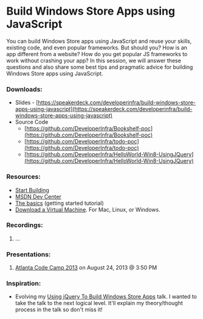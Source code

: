 # Build Windows Store Apps using JavaScript

You can build Windows Store apps using JavaScript and reuse your skills, existing code, and even popular frameworks. But should you? How is an app different from a website? How do you get popular JS frameworks to work without crashing your app? In this session, we will answer these questions and also share some best tips and pragmatic advice for building Windows Store apps using JavaScript.

### Downloads:
* Slides - [https://speakerdeck.com/developerinfra/build-windows-store-apps-using-javascript](https://speakerdeck.com/developerinfra/build-windows-store-apps-using-javascript)
* Source Code
  * [https://github.com/DeveloperInfra/Bookshelf-poc](https://github.com/DeveloperInfra/Bookshelf-poc)
  * [https://github.com/DeveloperInfra/todo-poc](https://github.com/DeveloperInfra/todo-poc)
  * [https://github.com/DeveloperInfra/HelloWorld-Win8-UsingJQuery](https://github.com/DeveloperInfra/HelloWorld-Win8-UsingJQuery)

### Resources:
* [Start Building](http://build.windowsstore.com/)
* [MSDN Dev Center](http://msdn.microsoft.com/en-us/windows/apps)
* [The basics](http://msdn.microsoft.com/en-US/windows/apps/jj679957) (getting started tutorial)
* [Download a Virtual Machine](http://www.modern.ie/en-us/virtualization-tools#downloads). For Mac, Linux, or Windows.

### Recordings:
1. ...

### Presentations:
1. [Atlanta Code Camp 2013](http://atlantacodecamp.org/2013/speaker/Mark-Wilson) on August 24, 2013 @ 3:50 PM

### Inspiration:
* Evolving my [Using jQuery To Build Windows Store Apps](https://github.com/DeveloperInfra/Abstracts/blob/master/Using-jQuery-To-Build-Windows-Store-Apps.md) talk. I wanted to take the talk to the next logical level. It'll explain my theory/thought process in the talk so don't miss it!
